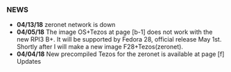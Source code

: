 ### NEWS
- ****04/13/18**** zeronet network is down
- ****04/05/18**** The image OS+Tezos at page [b-1] does not work with the new RPI3 B+. It will be supported by Fedora 28, official release May 1st. Shortly after I will make a new image F28+Tezos(zeronet).
- ****04/04/18**** New precompiled Tezos for the zeronet is available at page [f] Updates